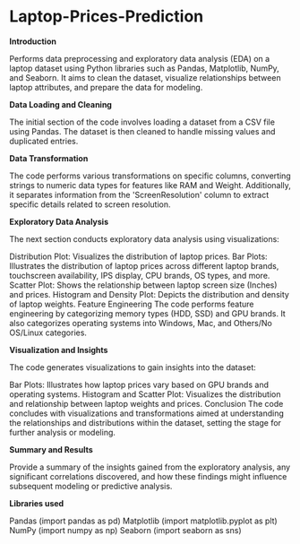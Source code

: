 # Laptop-Prices-Prediction

**Introduction**

Performs data preprocessing and exploratory data analysis (EDA) on a laptop dataset using Python libraries such as Pandas, Matplotlib, NumPy, and Seaborn. It aims to clean the dataset, visualize relationships between laptop attributes, and prepare the data for modeling.

**Data Loading and Cleaning**

The initial section of the code involves loading a dataset from a CSV file using Pandas. The dataset is then cleaned to handle missing values and duplicated entries.

**Data Transformation**

The code performs various transformations on specific columns, converting strings to numeric data types for features like RAM and Weight. Additionally, it separates information from the 'ScreenResolution' column to extract specific details related to screen resolution.

**Exploratory Data Analysis**

The next section conducts exploratory data analysis using visualizations:

Distribution Plot: Visualizes the distribution of laptop prices.
Bar Plots: Illustrates the distribution of laptop prices across different laptop brands, touchscreen availability, IPS display, CPU brands, OS types, and more.
Scatter Plot: Shows the relationship between laptop screen size (Inches) and prices.
Histogram and Density Plot: Depicts the distribution and density of laptop weights.
Feature Engineering
The code performs feature engineering by categorizing memory types (HDD, SSD) and GPU brands. It also categorizes operating systems into Windows, Mac, and Others/No OS/Linux categories.

**Visualization and Insights**

The code generates visualizations to gain insights into the dataset:

Bar Plots: Illustrates how laptop prices vary based on GPU brands and operating systems.
Histogram and Scatter Plot: Visualizes the distribution and relationship between laptop weights and prices.
Conclusion
The code concludes with visualizations and transformations aimed at understanding the relationships and distributions within the dataset, setting the stage for further analysis or modeling.

**Summary and Results**

Provide a summary of the insights gained from the exploratory analysis, any significant correlations discovered, and how these findings might influence subsequent modeling or predictive analysis.

**Libraries used**

Pandas (import pandas as pd)
Matplotlib (import matplotlib.pyplot as plt)
NumPy (import numpy as np)
Seaborn (import seaborn as sns)

